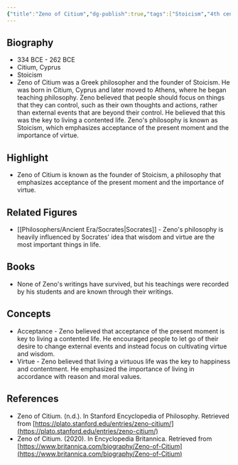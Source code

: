 ```yaml
---
{"title":"Zeno of Citium","dg-publish":true,"tags":["Stoicism","4th century BCE","ancient-era","Greek","ethicists","figures"],"born-date":-334,"keywords":"Zeno of Citium, Stoic philosophy, ethics, ancient Greece","aliases":"Founder of Stoicism","permalink":"/philosophers/ancient-era/zeno-of-citium/","dgPassFrontmatter":true}
---
```


## Biography

-   334 BCE - 262 BCE
-   Citium, Cyprus
-   Stoicism
-   Zeno of Citium was a Greek philosopher and the founder of Stoicism. He was born in Citium, Cyprus and later moved to Athens, where he began teaching philosophy. Zeno believed that people should focus on things that they can control, such as their own thoughts and actions, rather than external events that are beyond their control. He believed that this was the key to living a contented life. Zeno's philosophy is known as Stoicism, which emphasizes acceptance of the present moment and the importance of virtue.

## Highlight

-   Zeno of Citium is known as the founder of Stoicism, a philosophy that emphasizes acceptance of the present moment and the importance of virtue.

## Related Figures

-   [[Philosophers/Ancient Era/Socrates\|Socrates]] - Zeno's philosophy is heavily influenced by Socrates' idea that wisdom and virtue are the most important things in life.

## Books

-   None of Zeno's writings have survived, but his teachings were recorded by his students and are known through their writings.

## Concepts

-   Acceptance - Zeno believed that acceptance of the present moment is key to living a contented life. He encouraged people to let go of their desire to change external events and instead focus on cultivating virtue and wisdom.
-   Virtue - Zeno believed that living a virtuous life was the key to happiness and contentment. He emphasized the importance of living in accordance with reason and moral values.

## References

-   Zeno of Citium. (n.d.). In Stanford Encyclopedia of Philosophy. Retrieved from [https://plato.stanford.edu/entries/zeno-citium/](https://plato.stanford.edu/entries/zeno-citium/)
-   Zeno of Citium. (2020). In Encyclopedia Britannica. Retrieved from [https://www.britannica.com/biography/Zeno-of-Citium](https://www.britannica.com/biography/Zeno-of-Citium)